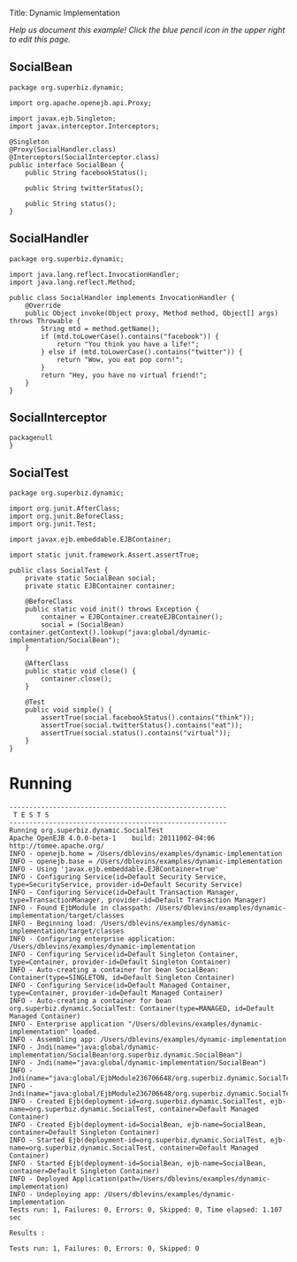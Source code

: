 Title: Dynamic Implementation

*Help us document this example! Click the blue pencil icon in the upper right to edit this page.*

## SocialBean

    package org.superbiz.dynamic;
    
    import org.apache.openejb.api.Proxy;
    
    import javax.ejb.Singleton;
    import javax.interceptor.Interceptors;
    
    @Singleton
    @Proxy(SocialHandler.class)
    @Interceptors(SocialInterceptor.class)
    public interface SocialBean {
        public String facebookStatus();
    
        public String twitterStatus();
    
        public String status();
    }

## SocialHandler

    package org.superbiz.dynamic;
    
    import java.lang.reflect.InvocationHandler;
    import java.lang.reflect.Method;
    
    public class SocialHandler implements InvocationHandler {
        @Override
        public Object invoke(Object proxy, Method method, Object[] args) throws Throwable {
            String mtd = method.getName();
            if (mtd.toLowerCase().contains("facebook")) {
                return "You think you have a life!";
            } else if (mtd.toLowerCase().contains("twitter")) {
                return "Wow, you eat pop corn!";
            }
            return "Hey, you have no virtual friend!";
        }
    }

## SocialInterceptor

    packagenull
    }

## SocialTest

    package org.superbiz.dynamic;
    
    import org.junit.AfterClass;
    import org.junit.BeforeClass;
    import org.junit.Test;
    
    import javax.ejb.embeddable.EJBContainer;
    
    import static junit.framework.Assert.assertTrue;
    
    public class SocialTest {
        private static SocialBean social;
        private static EJBContainer container;
    
        @BeforeClass
        public static void init() throws Exception {
            container = EJBContainer.createEJBContainer();
            social = (SocialBean) container.getContext().lookup("java:global/dynamic-implementation/SocialBean");
        }
    
        @AfterClass
        public static void close() {
            container.close();
        }
    
        @Test
        public void simple() {
            assertTrue(social.facebookStatus().contains("think"));
            assertTrue(social.twitterStatus().contains("eat"));
            assertTrue(social.status().contains("virtual"));
        }
    }

# Running

    
    -------------------------------------------------------
     T E S T S
    -------------------------------------------------------
    Running org.superbiz.dynamic.SocialTest
    Apache OpenEJB 4.0.0-beta-1    build: 20111002-04:06
    http://tomee.apache.org/
    INFO - openejb.home = /Users/dblevins/examples/dynamic-implementation
    INFO - openejb.base = /Users/dblevins/examples/dynamic-implementation
    INFO - Using 'javax.ejb.embeddable.EJBContainer=true'
    INFO - Configuring Service(id=Default Security Service, type=SecurityService, provider-id=Default Security Service)
    INFO - Configuring Service(id=Default Transaction Manager, type=TransactionManager, provider-id=Default Transaction Manager)
    INFO - Found EjbModule in classpath: /Users/dblevins/examples/dynamic-implementation/target/classes
    INFO - Beginning load: /Users/dblevins/examples/dynamic-implementation/target/classes
    INFO - Configuring enterprise application: /Users/dblevins/examples/dynamic-implementation
    INFO - Configuring Service(id=Default Singleton Container, type=Container, provider-id=Default Singleton Container)
    INFO - Auto-creating a container for bean SocialBean: Container(type=SINGLETON, id=Default Singleton Container)
    INFO - Configuring Service(id=Default Managed Container, type=Container, provider-id=Default Managed Container)
    INFO - Auto-creating a container for bean org.superbiz.dynamic.SocialTest: Container(type=MANAGED, id=Default Managed Container)
    INFO - Enterprise application "/Users/dblevins/examples/dynamic-implementation" loaded.
    INFO - Assembling app: /Users/dblevins/examples/dynamic-implementation
    INFO - Jndi(name="java:global/dynamic-implementation/SocialBean!org.superbiz.dynamic.SocialBean")
    INFO - Jndi(name="java:global/dynamic-implementation/SocialBean")
    INFO - Jndi(name="java:global/EjbModule236706648/org.superbiz.dynamic.SocialTest!org.superbiz.dynamic.SocialTest")
    INFO - Jndi(name="java:global/EjbModule236706648/org.superbiz.dynamic.SocialTest")
    INFO - Created Ejb(deployment-id=org.superbiz.dynamic.SocialTest, ejb-name=org.superbiz.dynamic.SocialTest, container=Default Managed Container)
    INFO - Created Ejb(deployment-id=SocialBean, ejb-name=SocialBean, container=Default Singleton Container)
    INFO - Started Ejb(deployment-id=org.superbiz.dynamic.SocialTest, ejb-name=org.superbiz.dynamic.SocialTest, container=Default Managed Container)
    INFO - Started Ejb(deployment-id=SocialBean, ejb-name=SocialBean, container=Default Singleton Container)
    INFO - Deployed Application(path=/Users/dblevins/examples/dynamic-implementation)
    INFO - Undeploying app: /Users/dblevins/examples/dynamic-implementation
    Tests run: 1, Failures: 0, Errors: 0, Skipped: 0, Time elapsed: 1.107 sec
    
    Results :
    
    Tests run: 1, Failures: 0, Errors: 0, Skipped: 0
    
